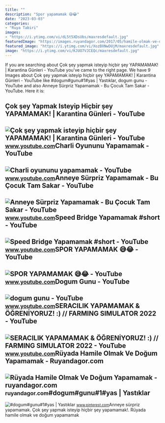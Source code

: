 ```yaml
---
title: ""
description: "Spor yapamamak 😅😂"
date: "2023-03-03"
categories:
- "Ruya Tabiri"
images:
- "https://i.ytimg.com/vi/dL5t5XDsUbs/maxresdefault.jpg"
featuredImage: "https://images.ruyandagor.com/2017/05/hamile-olmak-ve-dogum-yapamamak-2356.jpg"
featured_image: "https://i.ytimg.com/vi/XozBXNwDUjM/maxresdefault.jpg"
image: "https://i.ytimg.com/vi/KJUO7VJCEQc/maxresdefault.jpg"
---
```


If you are searching about Çok şey yapmak isteyip hiçbir şey YAPAMAMAK! | Karantina Günleri - YouTube you've came to the right page. We have 9 Images about Çok şey yapmak isteyip hiçbir şey YAPAMAMAK! | Karantina Günleri - YouTube like #dogum#gunu#1#yas | Yastıklar, dogum gunu - YouTube and also Anneye Sürpriz Yapamamak - Bu Çocuk Tam Sakar - YouTube. Here it is:

Çok şey Yapmak Isteyip Hiçbir şey YAPAMAMAK! | Karantina Günleri - YouTube
--------------------------------------------------------------------------

 ![Çok şey yapmak isteyip hiçbir şey YAPAMAMAK! | Karantina Günleri - YouTube](https://i.ytimg.com/vi/4hss8_lCP4A/maxresdefault.jpg) <small>www.youtube.com</small>Charli Oyununu Yapamamak - YouTube
----------------------------------

 ![Charli oyununu yapamamak - YouTube](https://i.ytimg.com/vi/kOUYjIY7PFg/maxresdefault.jpg?sqp=-oaymwEmCIAKENAF8quKqQMa8AEB-AGUA4AC0AWKAgwIABABGGUgUCg-MA8=&rs=AOn4CLBwFrcFkYsJ9qcjWbMEqjKKUROrNA) <small>www.youtube.com</small>Anneye Sürpriz Yapamamak - Bu Çocuk Tam Sakar - YouTube
-------------------------------------------------------

 ![Anneye Sürpriz Yapamamak - Bu Çocuk Tam Sakar - YouTube](https://i.ytimg.com/vi/kfTiRJff-9Y/maxresdefault.jpg?sqp=-oaymwEmCIAKENAF8quKqQMa8AEB-AH-CYAC0AWKAgwIABABGGUgUShFMA8=&rs=AOn4CLAA0t3D0YOdcpae6ZnXH-0sUsadDg) <small>www.youtube.com</small>Speed Bridge Yapamamak #short - YouTube
---------------------------------------

 ![Speed Bridge Yapamamak #short - YouTube](https://i.ytimg.com/vi/BbyTrUM-XeE/maxresdefault.jpg) <small>www.youtube.com</small>SPOR YAPAMAMAK 😅😂 - YouTube
---------------------------

 ![SPOR YAPAMAMAK 😅😂 - YouTube](https://i.ytimg.com/vi/dL5t5XDsUbs/maxresdefault.jpg) <small>www.youtube.com</small>Dogum Gunu - YouTube
--------------------

 ![dogum gunu - YouTube](https://i.ytimg.com/vi/XozBXNwDUjM/maxresdefault.jpg) <small>www.youtube.com</small>SERACILIK YAPAMAMAK &amp; ÖĞRENİYORUZ! :) // FARMING SIMULATOR 2022 - YouTube
-----------------------------------------------------------------------------

 ![SERACILIK YAPAMAMAK & ÖĞRENİYORUZ! :) // FARMING SIMULATOR 2022 - YouTube](https://i.ytimg.com/vi/KJUO7VJCEQc/maxresdefault.jpg) <small>www.youtube.com</small>Rüyada Hamile Olmak Ve Doğum Yapamamak - Ruyandagor.com
-------------------------------------------------------

 ![Rüyada Hamile Olmak Ve Doğum Yapamamak - ruyandagor.com](https://images.ruyandagor.com/2017/05/hamile-olmak-ve-dogum-yapamamak-2356.jpg) <small>ruyandagor.com</small>\#dogum#gunu#1#yas | Yastıklar
------------------------------

 ![#dogum#gunu#1#yas | Yastıklar](https://i.pinimg.com/originals/96/46/64/96466403abf18d2d19b37bc1c53a2f6c.jpg) <small>www.pinterest.com</small>Anneye sürpriz yapamamak. Çok şey yapmak isteyip hiçbir şey yapamamak!. Rüyada hamile olmak ve doğum yapamamak
